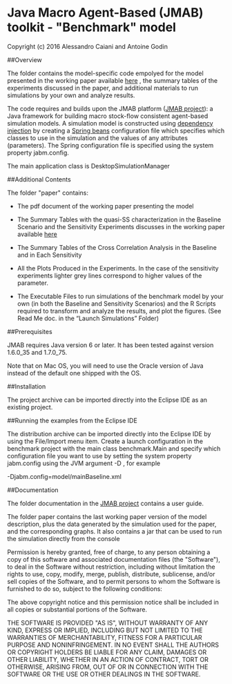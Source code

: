 # Java Macro Agent-Based (JMAB) toolkit - "Benchmark" model

Copyright (c) 2016 Alessandro Caiani and Antoine Godin

##Overview

The folder contains the model-specific code empolyed for the model presented in the working paper available <a href="http://papers.ssrn.com/sol3/papers.cfm?abstract_id=2664125"> here</a> , the summary tables of the experiments discussed in the paper, and additional materials to run simulations by your own and analyze results.

The code requires and builds upon the JMAB platform (<a href="https://github.com/S120/jmab">JMAB project</a>): a Java framework for building macro stock-flow consistent agent-based simulation models. A simulation model is constructed using <a href="http://martinfowler.com/articles/injection.html">dependency injection</a> by creating a <a href="https://blog.mafr.de/2007/11/01/configuration-with-spring-beans/">Spring beans</a> configuration file which specifies which classes to use in the simulation and the values of any attributes (parameters). The Spring configuration file is specified using the system property jabm.config.

The main application class is DesktopSimulationManager

##Additional Contents

The folder "paper" contains:
- The pdf document of the working paper presenting the model

- The Summary Tables with the quasi-SS characterization in the Baseline Scenario and the Sensitivity Experiments discusses in the working paper available <a href="http://papers.ssrn.com/sol3/papers.cfm?abstract_id=2664125"> here</a> 

- The Summary Tables of the Cross Correlation Analysis in the Baseline and in Each Sensitivity

- All the Plots Produced in the Experiments. In the case of the sensitivity experiments lighter grey lines correspond to higher values of the parameter.

- The Executable Files to run simulations of the benchmark model by your own (in both the Baseline and Sensitivity Scenarios) and the R Scripts required to transform and analyze the results, and plot the figures. (See Read Me doc. in the “Launch Simulations” Folder)

##Prerequisites

JMAB requires Java version 6 or later. It has been tested against version 1.6.0_35 and 1.7.0_75.

Note that on Mac OS, you will need to use the Oracle version of Java instead of the default one shipped with the OS.

##Installation

The project archive can be imported directly into the Eclipse IDE as an existing project.

##Running the examples from the Eclipse IDE

The distribution archive can be imported directly into the Eclipse IDE by using the File/Import menu item. Create a launch configuration in the benchmark project with the main class benchmark.Main and specify which configuration file you want to use by setting the system property jabm.config using the JVM argument -D , for example

-Djabm.config=model/mainBaseline.xml

##Documentation

The folder documentation in the <a href="https://github.com/S120/jmab">JMAB project</a> contains a user guide.

The folder paper contains the last working paper version of the model description, plus the data generated by the simulation used for the paper, and the corresponding graphs. It also contains a jar that can be used to run the simulation directly from the console


Permission is hereby granted, free of charge, to any person obtaining a copy of this software and associated documentation files (the "Software"), to deal in the Software without restriction, including without limitation the rights to use, copy, modify, merge, publish, distribute, sublicense, and/or sell copies of the Software, and to permit persons to whom the Software is furnished to do so, subject to the following conditions:

The above copyright notice and this permission notice shall be included in all copies or substantial portions of the Software.

THE SOFTWARE IS PROVIDED "AS IS", WITHOUT WARRANTY OF ANY KIND, EXPRESS OR IMPLIED, INCLUDING BUT NOT LIMITED TO THE WARRANTIES OF MERCHANTABILITY, FITNESS FOR A PARTICULAR PURPOSE AND NONINFRINGEMENT. IN NO EVENT SHALL THE AUTHORS OR COPYRIGHT HOLDERS BE LIABLE FOR ANY CLAIM, DAMAGES OR OTHER LIABILITY, WHETHER IN AN ACTION OF CONTRACT, TORT OR OTHERWISE, ARISING FROM, OUT OF OR IN CONNECTION WITH THE SOFTWARE OR THE USE OR OTHER DEALINGS IN THE SOFTWARE.
